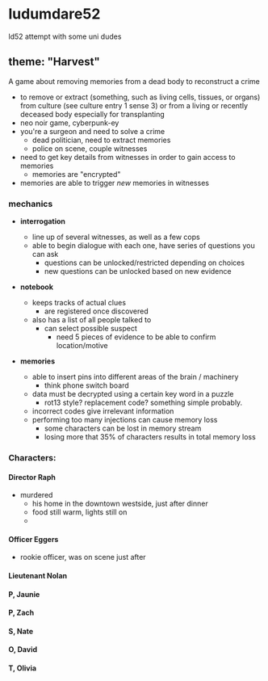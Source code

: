 # ludumdare52

ld52 attempt with some uni dudes

## theme: "Harvest"

A game about removing memories from a dead body to reconstruct a crime

- to remove or extract (something, such as living cells, tissues, or organs) from culture (see culture entry 1 sense 3) or from a living or recently deceased body especially for transplanting
- neo noir game, cyberpunk-ey
- you're a surgeon and need to solve a crime
  - dead politician, need to extract memories
  - police on scene, couple witnesses
- need to get key details from witnesses in order to gain access to memories
  - memories are "encrypted"
- memories are able to trigger _new_ memories in witnesses

### mechanics

- **interrogation**

  - line up of several witnesses, as well as a few cops
  - able to begin dialogue with each one, have series of questions you can ask
    - questions can be unlocked/restricted depending on choices
    - new questions can be unlocked based on new evidence

- **notebook**

  - keeps tracks of actual clues
    - are registered once discovered
  - also has a list of all people talked to
    - can select possible suspect
      - need 5 pieces of evidence to be able to confirm location/motive

- **memories**
  - able to insert pins into different areas of the brain / machinery
    - think phone switch board
  - data must be decrypted using a certain key word in a puzzle
    - rot13 style? replacement code? something simple probably.
  - incorrect codes give irrelevant information
  - performing too many injections can cause memory loss
    - some characters can be lost in memory stream
    - losing more that 35% of characters results in total memory loss

### Characters:

#### Director Raph

- murdered
  - his home in the downtown westside, just after dinner
  - food still warm, lights still on
  -

#### Officer Eggers

- rookie officer, was on scene just after

#### Lieutenant Nolan

#### P, Jaunie

#### P, Zach

#### S, Nate

#### O, David

#### T, Olivia
